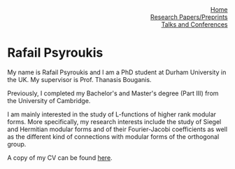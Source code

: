 <div style='text-align: right;'>
    <a href="README.md">Home</a>
</div>

<div style='text-align: right;'>
  <a href="Research Papers-Preprints.md">Research Papers/Preprints</a>
</div>

<div style='text-align: right;'>
  <a href="Talks.md">Talks and Conferences</a>
</div>


# Rafail Psyroukis 

My name is Rafail Psyroukis and I am a PhD student at Durham University in the UK. My supervisor is Prof. Thanasis Bouganis.

Previously, I completed my Bachelor's and Master's degree (Part III) from the University of Cambridge.

I am mainly interested in the study of L-functions of higher rank modular forms. More specifically, my research interests include the study of Siegel and Hermitian modular forms and of their Fourier-Jacobi coefficients as well as the different kind of connections with modular forms of the orthogonal group.

A copy of my CV can be found [here](https://drive.google.com/file/d/1Im-QpxLNOzENiuYmCkz70eM0yM5cBCOu/view).
